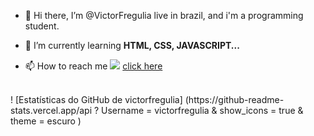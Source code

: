 - 👋 Hi there, 
I’m @VictorFregulia live in brazil, and i'm a programming student.
 

- 🌱 I’m currently learning <strong> HTML, CSS, JAVASCRIPT... </strong>

- 📫 How to reach me 
<img src="Badgehttps://img.shields.io/badge/Instagram-E4405F?style=for-the-badge&logo=instagram&logoColor=white"/> <a href="https://www.instagram.com/victorfregulias/"> click here </a>
 <br>
 ! [Estatísticas do GitHub de victorfregulia] (https://github-readme-stats.vercel.app/api ? Username = victorfregulia & show_icons = true & theme = escuro )


<!---
VictorFregulia/VictorFregulia is a ✨ special ✨ repository because its `README.md` (this file) appears on your GitHub profile.
You can click the Preview link to take a look at your changes.
--->
